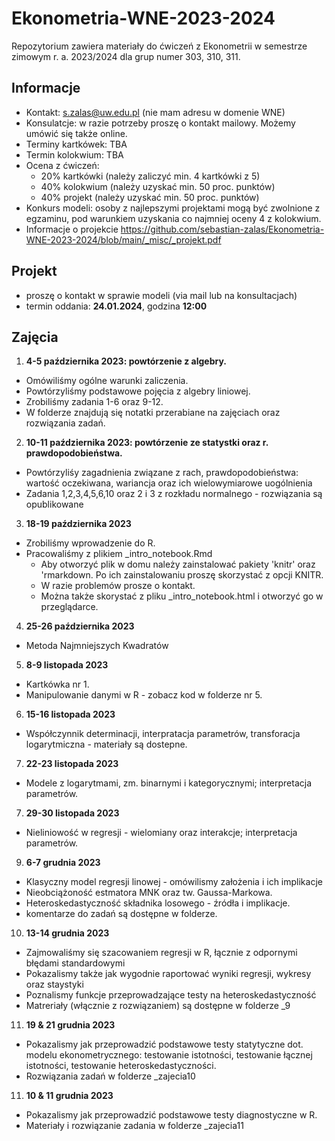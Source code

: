 # Ekonometria-WNE-2023-2024
Repozytorium zawiera materiały do ćwiczeń z Ekonometrii w semestrze zimowym r. a. 2023/2024 dla grup numer 303, 310, 311.

## Informacje
- Kontakt: s.zalas@uw.edu.pl (nie mam adresu w domenie WNE)
- Konsulatcje: w razie potrzeby proszę o kontakt mailowy. Możemy umówić się także online.
- Terminy kartkówek: TBA
- Termin kolokwium: TBA
- Ocena z ćwiczeń:
  - 20% kartkówki (należy zaliczyć min. 4 kartkówki z 5)
  - 40% kolokwium (należy uzyskać min. 50 proc. punktów)
  - 40% projekt (należy uzyskać min. 50 proc. punktów)
- Konkurs modeli: osoby z najlepszymi projektami mogą być zwolnione z egzaminu, pod warunkiem uzyskania co najmniej oceny 4 z kolokwium.
- Informacje o projekcie https://github.com/sebastian-zalas/Ekonometria-WNE-2023-2024/blob/main/_misc/_projekt.pdf

## Projekt
- proszę o kontakt w sprawie modeli (via mail lub na konsultacjach)
- termin oddania: **24.01.2024**, godzina **12:00**

## Zajęcia
1. **4-5 października 2023: powtórzenie z algebry.**
  - Omówiliśmy ogólne warunki zaliczenia.
  - Powtórzyliśmy podstawowe pojęcia z algebry liniowej.
  - Zrobiliśmy zadania 1-6 oraz 9-12.
  - W folderze znajdują się notatki przerabiane na zajęciach oraz rozwiązania zadań.

2. **10-11 października 2023: powtórzenie ze statystki oraz r. prawdopodobieństwa.**
  - Powtórzyliśy zagadnienia związane z rach, prawdopodobieństwa: wartość oczekiwana, wariancja  oraz ich wielowymiarowe uogólnienia
  - Zadania 1,2,3,4,5,6,10 oraz 2 i 3 z rozkładu normalnego - rozwiązania są opublikowane

3. **18-19 października 2023**
  - Zrobiliśmy wprowadzenie do R.
  - Pracowaliśmy z plikiem _intro_notebook.Rmd
    - Aby otworzyć plik w domu należy zainstalować pakiety 'knitr' oraz 'rmarkdown. Po ich zainstalowaniu proszę skorzystać z opcji KNITR.
    - W razie problemów prosze o kontakt.
    - Można także skorystać z pliku _intro_notebook.html i otworzyć go w przeglądarce.

4. **25-26 października 2023**
  - Metoda Najmniejszych Kwadratów

5. **8-9 listopada 2023**
  - Kartkówka nr 1.
  - Manipulowanie danymi w R - zobacz kod w folderze nr 5.

6. **15-16 listopada 2023**
  - Współczynnik determinacji, interpratacja parametrów, transforacja logarytmiczna - materiały są dostepne.

7. **22-23 listopada 2023**
  - Modele z logarytmami, zm. binarnymi i kategorycznymi; interpretacja parametrów.

7. **29-30 listopada 2023**
  - Nieliniowość w regresji - wielomiany oraz interakcje; interpretacja parametrów.

9. **6-7 grudnia 2023**
  - Klasyczny model regresji linowej - omówilismy założenia i ich implikacje
  - Nieobciążoność estmatora MNK oraz tw. Gaussa-Markowa.
  - Heteroskedastyczność składnika losowego - źródła i implikacje.
  - komentarze do zadań są dostępne w folderze.

10. **13-14 grudnia 2023**
  - Zajmowaliśmy się szacowaniem regresji w R, łącznie z odpornymi błędami standardowymi
  - Pokazalismy także jak wygodnie raportować wyniki regresji, wykresy oraz staystyki
  - Poznalismy funkcje przeprowadzające testy na heteroskedastyczność  
  - Matreriały (włącznie z rozwiązaniem) są dostępne w folderze _9

11. **19 & 21 grudnia 2023**
  - Pokazalismy jak przeprowadzić podstawowe testy statytyczne dot. modelu ekonometrycznego: testowanie istotności, testowanie łącznej istotności, testowanie heteroskedastyczności.
  - Rozwiązania zadań w folderze _zajecia10

11. **10 & 11 grudnia 2023**
  - Pokazalismy jak przeprowadzić podstawowe testy diagnostyczne w R.
  - Materiały i rozwiązanie zadania w folderze _zajecia11

  
